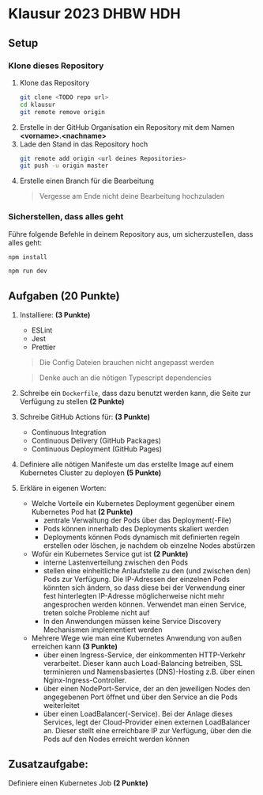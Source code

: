# Klausur 2023 DHBW HDH

## Setup

### Klone dieses Repository

1. Klone das Repository
    ```bash
    git clone <TODO repo url>
    cd klausur
    git remote remove origin
    ```
2. Erstelle in der GitHub Organisation ein Repository mit dem Namen **\<vorname>.\<nachname>**
3. Lade den Stand in das Repository hoch
   ```bash
   git remote add origin <url deines Repositories>
   git push -u origin master
   ```
4. Erstelle einen Branch für die Bearbeitung
   > Vergesse am Ende nicht deine Bearbeitung hochzuladen

### Sicherstellen, dass alles geht

Führe folgende Befehle in deinem Repository aus, um sicherzustellen, dass alles geht:

```bash
npm install

npm run dev
```

## Aufgaben (20 Punkte)

1. Installiere: **(3 Punkte)**
   * ESLint
   * Jest
   * Prettier
   > Die Config Dateien brauchen nicht angepasst werden
   
   > Denke auch an die nötigen Typescript dependencies
2. Schreibe ein `Dockerfile`, dass dazu benutzt werden kann, die Seite zur Verfügung zu stellen **(2 Punkte)**
3. Schreibe GitHub Actions für: **(3 Punkte)**
   * Continuous Integration
   * Continuous Delivery (GitHub Packages)
   * Continuous Deployment (GitHub Pages)
4. Definiere alle nötigen Manifeste um das erstellte Image auf einem Kubernetes Cluster zu deployen **(5 Punkte)**
5. Erkläre in eigenen Worten:
   * Welche Vorteile ein Kubernetes Deployment gegenüber einem Kubernetes Pod hat **(2 Punkte)**
     * zentrale Verwaltung der Pods über das Deployment(-File)
     * Pods können innerhalb des Deployments skaliert werden
     * Deployments können Pods dynamisch mit definierten regeln erstellen oder löschen, je nachdem ob einzelne Nodes abstürzen
   * Wofür ein Kubernetes Service gut ist **(2 Punkte)**
     * interne Lastenverteilung zwischen den Pods
     * stellen eine einheitliche Anlaufstelle zu den (und zwischen den) Pods zur Verfügung. Die IP-Adressen der einzelnen Pods könnten sich ändern, so dass diese bei der Verwendung einer fest hinterlegten IP-Adresse möglicherweise nicht mehr angesprochen werden können. Verwendet man einen Service, treten solche Probleme nicht auf
     * In den Anwendungen müssen keine Service Discovery Mechanismen implementiert werden
   * Mehrere Wege wie man eine Kubernetes Anwendung von außen erreichen kann **(3 Punkte)**
     * über einen Ingress-Service, der einkommenten HTTP-Verkehr verarbeitet. Dieser kann auch Load-Balancing betreiben, SSL terminieren und Namensbasiertes (DNS)-Hosting z.B. über einen Nginx-Ingress-Controller.
     * über einen NodePort-Service, der an den jeweiligen Nodes den angegebenen Port öffnet und über den Service an die Pods weiterleitet
     * über einen LoadBalancer(-Service). Bei der Anlage dieses Services, legt der Cloud-Provider einen externen LoadBalancer an. Dieser stellt eine erreichbare IP zur Verfügung, über den die Pods auf den Nodes erreicht werden können

## Zusatzaufgabe:

Definiere einen Kubernetes Job **(2 Punkte)**